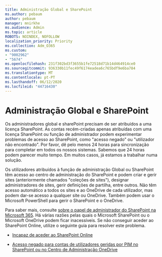 ```yaml
---
title: Administração Global e SharePoint
ms.author: pebaum
author: pebaum
manager: mnirkhe
ms.audience: Admin
ms.topic: article
ROBOTS: NOINDEX, NOFOLLOW
localization_priority: Priority
ms.collection: Adm_O365
ms.custom:
- "9002962"
- "5674"
ms.openlocfilehash: 231f302bd3f3655b1fe72518d71b14d464914ce0
ms.sourcegitcommit: 936330b11fec49f6174eadea6c765bdf9e6ba784
ms.translationtype: MT
ms.contentlocale: pt-PT
ms.lasthandoff: 06/12/2020
ms.locfileid: "44716430"
---
```

# <a name="global-and-sharepoint-admin"></a>Administração Global e SharePoint

Os administradores global e sharePoint precisam de ser atribuídos a uma licença SharePoint. As contas recém-criadas apenas atribuídas com uma licença SharePoint ou função de administrador podem experimentar problemas de acesso ao SharePoint, como "acesso negado" ou "utilizador não encontrado". Por favor, dê pelo menos 24 horas para sincronização para completar em todos os nossos sistemas. Sabemos que 24 horas podem parecer muito tempo. Em muitos casos, já estamos a trabalhar numa solução.

Os utilizadores atribuídos à função de administração Global ou SharePoint têm acesso ao centro de administração do SharePoint e podem criar e gerir sites (anteriormente chamados "coleções de sites"), designar administradores de sites, gerir definições de partilha, entre outros. Não têm acesso automático a todos os sites e ao OneDrive de cada utilizador, mas podem dar-se acesso a qualquer site ou OneDrive. Também podem usar o Microsoft PowerShell para gerir o SharePoint e o OneDrive.

Para saber mais, consulte [sobre o papel de administrador do SharePoint na Microsoft 365](https://docs.microsoft.com/sharepoint/sharepoint-admin-role).
Há várias razões pelas quais o Microsoft SharePoint ou o Microsoft OneDrive podem ficar inacessíveis. Se não conseguir aceder ao SharePoint Online, utilize o seguinte guia para resolver este problema.

- [Incapaz de aceder ao SharePoint Online](https://docs.microsoft.com/sharepoint/troubleshoot/sharing-and-permissions/sharepoint-online-inaccessible)

- [Acesso negado para contas de utilizadores geridas por PIM no SharePoint ou no Centro de Administração OneDrive](https://docs.microsoft.com/sharepoint/troubleshoot/administration/access-denied-to-pim-user-accounts)